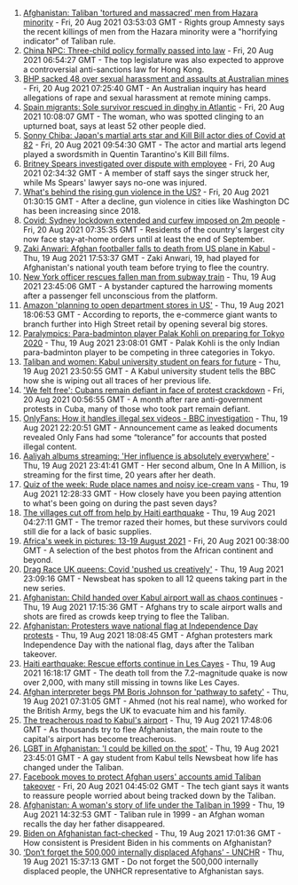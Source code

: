 1. [Afghanistan: Taliban 'tortured and massacred' men from Hazara minority](https://www.bbc.co.uk/news/world-asia-58277463) - Fri, 20 Aug 2021 03:53:03 GMT - Rights group Amnesty says the recent killings of men from the Hazara minority were a "horrifying indicator" of Taliban rule.
2. [China NPC: Three-child policy formally passed into law](https://www.bbc.co.uk/news/world-asia-china-58277473) - Fri, 20 Aug 2021 06:54:27 GMT - The top legislature was also expected to approve a controversial anti-sanctions law for Hong Kong.
3. [BHP sacked 48 over sexual harassment and assaults at Australian mines](https://www.bbc.co.uk/news/world-australia-58278104) - Fri, 20 Aug 2021 07:25:40 GMT - An Australian inquiry has heard allegations of rape and sexual harassment at remote mining camps.
4. [Spain migrants: Sole survivor rescued in dinghy in Atlantic](https://www.bbc.co.uk/news/world-europe-58279185) - Fri, 20 Aug 2021 10:08:07 GMT - The woman, who was spotted clinging to an upturned boat, says at least 52 other people died.
5. [Sonny Chiba: Japan's martial arts star and Kill Bill actor dies of Covid at 82](https://www.bbc.co.uk/news/entertainment-arts-58279397) - Fri, 20 Aug 2021 09:54:30 GMT - The actor and martial arts legend played a swordsmith in Quentin Tarantino's Kill Bill films.
6. [Britney Spears investigated over dispute with employee](https://www.bbc.co.uk/news/entertainment-arts-58276564) - Fri, 20 Aug 2021 02:34:32 GMT - A member of staff says the singer struck her, while Ms Spears' lawyer says no-one was injured.
7. [What's behind the rising gun violence in the US?](https://www.bbc.co.uk/news/world-us-canada-58207384) - Fri, 20 Aug 2021 01:30:15 GMT - After a decline, gun violence in cities like Washington DC has been increasing since 2018.
8. [Covid: Sydney lockdown extended and curfew imposed on 2m people](https://www.bbc.co.uk/news/world-australia-58277503) - Fri, 20 Aug 2021 07:35:35 GMT - Residents of the country's largest city now face stay-at-home orders until at least the end of September.
9. [Zaki Anwari: Afghan footballer falls to death from US plane in Kabul](https://www.bbc.co.uk/news/world-asia-58272740) - Thu, 19 Aug 2021 17:53:37 GMT - Zaki Anwari, 19, had played for Afghanistan's national youth team before trying to flee the country.
10. [New York officer rescues fallen man from subway train](https://www.bbc.co.uk/news/world-us-canada-58277097) - Thu, 19 Aug 2021 23:45:06 GMT - A bystander captured the harrowing moments after a passenger fell unconscious from the platform.
11. [Amazon 'planning to open department stores in US'](https://www.bbc.co.uk/news/business-58274458) - Thu, 19 Aug 2021 18:06:53 GMT - According to reports, the e-commerce giant wants to branch further into High Street retail by opening several big stores.
12. [Paralympics: Para-badminton player Palak Kohli on preparing for Tokyo 2020](https://www.bbc.co.uk/news/world-asia-58271771) - Thu, 19 Aug 2021 23:08:01 GMT - Palak Kohli is the only Indian para-badminton player to be competing in three categories in Tokyo.
13. [Taliban and women: Kabul university student on fears for future](https://www.bbc.co.uk/news/world-asia-58270423) - Thu, 19 Aug 2021 23:50:55 GMT - A Kabul university student tells the BBC how she is wiping out all traces of her previous life.
14. ['We felt free': Cubans remain defiant in face of protest crackdown](https://www.bbc.co.uk/news/world-latin-america-58255555) - Fri, 20 Aug 2021 00:56:55 GMT - A month after rare anti-government protests in Cuba, many of those who took part remain defiant.
15. [OnlyFans: How it handles illegal sex videos - BBC investigation](https://www.bbc.co.uk/news/uk-58255865) - Thu, 19 Aug 2021 22:20:51 GMT - Announcement came as leaked documents revealed Only Fans had some “tolerance” for accounts that posted illegal content.
16. [Aaliyah albums streaming: 'Her influence is absolutely everywhere'](https://www.bbc.co.uk/news/newsbeat-58246480) - Thu, 19 Aug 2021 23:41:41 GMT - Her second album, One In A Million, is streaming for the first time, 20 years after her death.
17. [Quiz of the week: Rude place names and noisy ice-cream vans](https://www.bbc.co.uk/news/world-58255328) - Thu, 19 Aug 2021 12:28:33 GMT - How closely have you been paying attention to what's been going on during the past seven days?
18. [The villages cut off from help by Haiti earthquake](https://www.bbc.co.uk/news/world-latin-america-58245047) - Thu, 19 Aug 2021 04:27:11 GMT - The tremor razed their homes, but these survivors could still die for a lack of basic supplies.
19. [Africa's week in pictures: 13-19 August 2021](https://www.bbc.co.uk/news/world-africa-58267380) - Fri, 20 Aug 2021 00:38:00 GMT - A selection of the best photos from the African continent and beyond.
20. [Drag Race UK queens: Covid 'pushed us creatively'](https://www.bbc.co.uk/news/newsbeat-58270184) - Thu, 19 Aug 2021 23:09:16 GMT - Newsbeat has spoken to all 12 queens taking part in the new series.
21. [Afghanistan: Child handed over Kabul airport wall as chaos continues](https://www.bbc.co.uk/news/world-asia-58267756) - Thu, 19 Aug 2021 17:15:36 GMT - Afghans try to scale airport walls and shots are fired as crowds keep trying to flee the Taliban.
22. [Afghanistan: Protesters wave national flag at Independence Day protests](https://www.bbc.co.uk/news/world-asia-58275284) - Thu, 19 Aug 2021 18:08:45 GMT - Afghan protesters mark Independence Day with the national flag, days after the Taliban takeover.
23. [Haiti earthquake: Rescue efforts continue in Les Cayes](https://www.bbc.co.uk/news/world-latin-america-58274326) - Thu, 19 Aug 2021 16:18:17 GMT - The death toll from the 7.2-magnitude quake is now over 2,000, with many still missing in towns like Les Cayes.
24. [Afghan interpreter begs PM Boris Johnson for 'pathway to safety'](https://www.bbc.co.uk/news/world-58266707) - Thu, 19 Aug 2021 07:31:05 GMT - Ahmed (not his real name), who worked for the British Army, begs the UK to evacuate him and his family.
25. [The treacherous road to Kabul's airport](https://www.bbc.co.uk/news/world-asia-58271517) - Thu, 19 Aug 2021 17:48:06 GMT - As thousands try to flee Afghanistan, the main route to the capital's airport has become treacherous.
26. [LGBT in Afghanistan: 'I could be killed on the spot'](https://www.bbc.co.uk/news/newsbeat-58271187) - Thu, 19 Aug 2021 23:45:01 GMT - A gay student from Kabul tells Newsbeat how life has changed under the Taliban.
27. [Facebook moves to protect Afghan users' accounts amid Taliban takeover](https://www.bbc.co.uk/news/technology-58277175) - Fri, 20 Aug 2021 04:45:02 GMT - The tech giant says it wants to reassure people worried about being tracked down by the Taliban.
28. [Afghanistan: A woman's story of life under the Taliban in 1999](https://www.bbc.co.uk/news/world-asia-58250780) - Thu, 19 Aug 2021 14:32:53 GMT - Taliban rule in 1999 - an Afghan woman recalls the day her father disappeared.
29. [Biden on Afghanistan fact-checked](https://www.bbc.co.uk/news/58243158) - Thu, 19 Aug 2021 17:01:36 GMT - How consistent is President Biden in his comments on Afghanistan?
30. [‘Don’t forget the 500,000 internally displaced Afghans’ - UNCHR](https://www.bbc.co.uk/news/world-asia-58268066) - Thu, 19 Aug 2021 15:37:13 GMT - Do not forget the 500,000 internally displaced people, the UNHCR representative to Afghanistan says.
